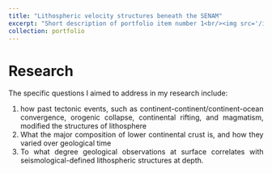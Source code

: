 ```yaml
---
title: "Lithospheric velocity structures beneath the SENAM"
excerpt: "Short description of portfolio item number 1<br/><img src='/images/500x300.png'>"
collection: portfolio
---
```


Research
======
<div style="text-align: justify"> The specific questions I aimed to address in my research include:<br>

1. how past tectonic events, such as continent-continent/continent-ocean convergence, orogenic collapse, continental rifting, and magmatism, modified the structures of lithosphere <br>
2. What the major composition of lower continental crust is, and how they varied over geological time<br> 
3. To what degree geological observations at surface correlates with seismological-defined lithospheric structures at depth.</div> <br>
